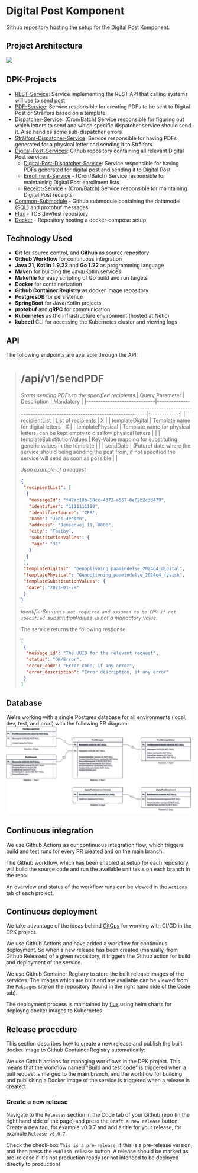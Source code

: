 # Digital Post Komponent
Github repository hosting the setup for the Digital Post Komponent.

## Project Architecture
[![](https://mermaid.ink/img/pako:eNqNU9FugjAU_ZWmT1ti9Z2HJSig20xGKG_FhwoXaYRCStmyGD9nX7IfW9E50KGxT-Xec0_OObfscFwmgC1MCIlkKHQOFnLERmieI7-sNXoti6qUIHUkD5g0Lz_ijCuNlkEkkTk2CxVPUxGvjt91s94oXmVXedDvmbLApSGioN5FDCtC0IsznSFCntqJjYK6w86YI-qK6zgDdTkxPGCa88A_0LnsTErHtBrGe4xq9f2Vp6Wqh9EO8x3vT0dXd3ssTlf2hstz5kpV5nkB-r4UFiyAGER1J_xUYQ-nG3K45mtew-OvaJDJja31DD_PaXgW45nrMVqEoU_R2PhrkT2PN3qLK73_osw-OD_sox9qb5qGgW0vvbeA9nZ36dE2MaFM66q2JpPk6IVUxgvZnl7nONlO2jDRFI9wAargIjG_x64liLDOoIAIW-aaQMqbXEc4knsD5Y0u6aeMsaVVAyPcVAnX4Ahu9BfYSnlew_4HlvkIZQ?type=png)](https://mermaid.live/edit#pako:eNqNU9FugjAU_ZWmT1ti9Z2HJSig20xGKG_FhwoXaYRCStmyGD9nX7IfW9E50KGxT-Xec0_OObfscFwmgC1MCIlkKHQOFnLERmieI7-sNXoti6qUIHUkD5g0Lz_ijCuNlkEkkTk2CxVPUxGvjt91s94oXmVXedDvmbLApSGioN5FDCtC0IsznSFCntqJjYK6w86YI-qK6zgDdTkxPGCa88A_0LnsTErHtBrGe4xq9f2Vp6Wqh9EO8x3vT0dXd3ssTlf2hstz5kpV5nkB-r4UFiyAGER1J_xUYQ-nG3K45mtew-OvaJDJja31DD_PaXgW45nrMVqEoU_R2PhrkT2PN3qLK73_osw-OD_sox9qb5qGgW0vvbeA9nZ36dE2MaFM66q2JpPk6IVUxgvZnl7nONlO2jDRFI9wAargIjG_x64liLDOoIAIW-aaQMqbXEc4knsD5Y0u6aeMsaVVAyPcVAnX4Ahu9BfYSnlew_4HlvkIZQ)

## DPK-Projects
- [REST-Service](https://github.com/trifork/dpk-rest-service): Service implementing the REST API that calling systems will use to send post
- [PDF-Service](https://github.com/trifork/dpk-pdf-service): Service responsible for creating PDFs to be sent to Digital Post or Strålfors based on a template
- [Dispatcher-Service](https://github.com/trifork/dpk-docs): (Cron/Batch) Service responsible for figuring out which letters to send and which specific dispatcher service should send it. Also handles some sub-dispatcher errors
- [Strålfors-Dispatcher-Service](https://github.com/trifork/dpk-straalfors): Service responsible for having PDFs generated for a physical letter and sending it to Strålfors
- [Digital-Post-Services](https://github.com/trifork/dpk-digital-post): Github repository containing all relevant Digital Post services
  - [Digital-Post-Dispatcher-Service](https://github.com/trifork/dpk-digital-post): Service responsible for having PDFs generated for digital post and sending it to Digital Post
  - [Enrollment-Service](https://github.com/trifork/dpk-digital-post) - (Cron/Batch) Service responsible for maintaining Digital Post enrollment lists
  - [Receipt-Service](https://github.com/trifork/dpk-digital-post) - (Cron/Batch) Service responsible for maintaining Digital Post receipts
- [Common-Submodule](https://github.com/trifork/dpk-common-submodule) - Github submodule containing the datamodel (SQL) and protobuf messages
- [Flux](https://github.com/trifork/dpk-docs) - TCS dev/test repository
- [Docker](https://github.com/trifork/dpk-docker) - Repository hosting a docker-compose setup

## Technology Used
* **Git** for source control, and **Github** as source repository
* **Github Workflow** for continuous integration
* **Java 21**, **Kotlin 1.9.22** and **Go 1.22** as programming language
* **Maven** for building the Java/Kotlin services
* **Makefile** for easy scripting of Go build and run targets
* **Docker** for containerization
* **Github Container Registry** as docker image repository
* **PostgresDB** for persistence
* **SpringBoot** for Java/Kotlin projects
* **protobuf** and **gRPC** for communication
* **Kubernetes** as the infrastructure environment (hosted at Netic)
* **kubectl** CLI for accessing the Kubernetes cluster and viewing logs

## API
The following endpoints are available through the API:

> # /api/v1/sendPDF
>
> *Starts sending PDFs to the specified recipients*
> | Query Parameter             | Description                                                                                                                               | Mandatory    |
> |-----------------------------|-------------------------------------------------------------------------------------------------------------------------------------------|:------------:|
> | recipientList               | List of recipients                                                                                                                        | X            |
> | templateDigital             | Template name for digital letters                                                                                                         | X            |
> | templatePhysical            | Template name for physical letters, can be kept empty to disallow physical letters                                                        |              |
> | templateSubstitutionValues  | Key-Value mapping for substituting generic values in the template                                                                         |              |
> | sendDate                    | (Future) date where the service should being sending the post from, if not specified the service will send as soon as possible            |              |
>
> *Json example of a request*
> ```json
> {
>  "recipientList": [
>   {
>    "messageId": "f47ac10b-58cc-4372-a567-0e02b2c3d479",
>    "identifier": "1111111118",
>    "identifierSource": "CPR",
>    "name": "Jens Jensen",
>    "address": "Jensenvej 11, 8000",
>    "city": "Testby",
>    "substitutionValues": {
>     "age": "31"    
>    }
>   }
>  ],
>  "templateDigital": "Genoplivning_paamindelse_2024q4_digital",
>  "templatePhysical": "Genoplivning_paamindelse_2024q4_fysisk",
>  "templateSubstitutionValues": {
>   "date": "2023-01-29"    
>  } 
> }
> ```
> *identifierSource` is not required and assumed to be CPR if not specified. `substitutionValues` is not a mandatory value.*
>
> The service returns the following response
> ```json
> [
>  {
>   "message_id": "The UUID for the relevant request",
>   "status": "OK/Error",
>   "error_code": "Error code, if any error",
>   "error_description": "Error description, if any error"
>  }
> ]
> ```

## Database
We're working with a single Postgres database for all environments (local, dev, test, and prod) with the following ER diagram:
![dpk_db.png not found!](assets/dpk_db.png "ER Diagram")

## Continuous integration

We use Github Actions as our continuous integration flow, which triggers build and test runs for every PR created and on the main branch.

The Github workflow, which has been enabled at setup for each repository, will build the source code and run the available unit tests on each branch in the repo.

An overview and status of the workflow runs can be viewed in the `Actions` tab of each project.

## Continuous deployment

We take advantage of the ideas behind [GitOps](https://www.gitops.tech/) for working with CI/CD in the DPK project. 

We use Github Actions and have added a workflow for continuous deployment. So when a new release has been created (manually, from Github Releases) of a given repository, it triggers the Github action for build and deployment of the service.

We use Github Container Registry to store the built release images of the services. The images which are built and are available can be viewed from the `Pakcages` site on the repository (found in the right hand side of the Code tab).

The deployment process is maintained by [flux](https://fluxcd.io/) using helm charts for deployng docker images to Kubernetes.

## Release procedure

This section describes how to create a new release and publish the built docker image to Github Container Registry automatically:

We use Github actions for managing workflows in the DPK project. This means that the workflow named "Build and test code" is triggered when a pull request is merged to the main branch, and the workflow for building and publishing a Docker image of the service is triggered when a release is created.

### Create a new release

Navigate to the `Releases` section in the Code tab of your Github repo (in the right hand side of the page) and press the `Draft a new release` button. Create a new tag, for example v0.0.7 and add a title for your release, for example `Release v0.0.7`.

Check the check-box `This is a pre-release`, if this is a pre-release version, and then press the `Publish release` button. A release should be marked as pre-release if it's not production ready (or not intended to be deployed directly to production).
